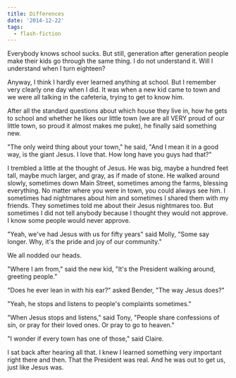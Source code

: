 ```yaml
---
title: Differences
date: '2014-12-22'
tags:
  - flash-fiction
---
```


Everybody knows school sucks. But still, generation after generation people make
their kids go through the same thing. I do not understand it. Will I understand
when I turn eighteen?

<!-- truncate -->

Anyway, I think I hardly ever learned anything at school. But I remember very
clearly one day when I did. It was when a new kid came to town and we were all
talking in the cafeteria, trying to get to know him.

After all the standard questions about which house they live in, how he gets to
school and whether he likes our little town (we are all VERY proud of our little
town, so proud it almost makes me puke), he finally said something new.

"The only weird thing about your town," he said, "And I mean it in a good way,
is the giant Jesus. I love that. How long have you guys had that?"

I trembled a little at the thought of Jesus. He was big, maybe a hundred feet
tall, maybe much larger, and gray, as if made of stone. He walked around slowly,
sometimes down Main Street, sometimes among the farms, blessing everything. No
matter where you were in town, you could always see him. I sometimes had
nightmares about him and sometimes I shared them with my friends. They sometimes
told me about their Jesus nightmares too. But sometimes I did not tell anybody
because I thought they would not approve. I know some people would never
approve.

"Yeah, we've had Jesus with us for fifty years" said Molly, "Some say longer.
Why, it's the pride and joy of our community."

We all nodded our heads.

"Where I am from," said the new kid, "It's the President walking around,
greeting people."

"Does he ever lean in with his ear?" asked Bender, "The way Jesus does?"

"Yeah, he stops and listens to people's complaints sometimes."

"When Jesus stops and listens," said Tony, "People share confessions of sin, or
pray for their loved ones. Or pray to go to heaven."

"I wonder if every town has one of those," said Claire.

I sat back after hearing all that. I knew I learned something very important
right there and then. That the President was real. And he was out to get us,
just like Jesus was.
